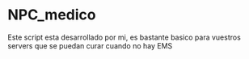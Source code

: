 # NPC_medico
 Este script esta desarrollado por mi, es bastante basico para vuestros servers que se puedan curar cuando no hay EMS
